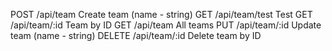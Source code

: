 POST     /api/team         Create team (name - string)
GET      /api/team/test    Test
GET      /api/team/:id     Team by ID
GET      /api/team         All teams
PUT      /api/team/:id     Update team (name - string)
DELETE   /api/team/:id     Delete team by ID